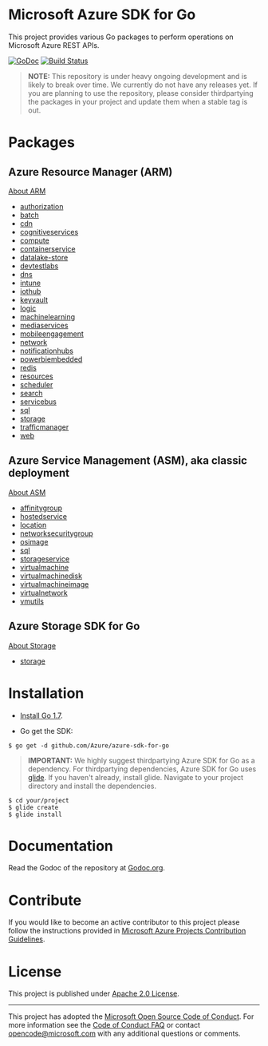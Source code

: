 # Microsoft Azure SDK for Go

This project provides various Go packages to perform operations
on Microsoft Azure REST APIs.

[![GoDoc](https://godoc.org/github.com/Azure/azure-sdk-for-go?status.svg)](https://godoc.org/github.com/Azure/azure-sdk-for-go) [![Build Status](https://travis-ci.org/Azure/azure-sdk-for-go.svg?branch=master)](https://travis-ci.org/Azure/azure-sdk-for-go)

> **NOTE:** This repository is under heavy ongoing development and
is likely to break over time. We currently do not have any releases
yet. If you are planning to use the repository, please consider thirdpartying
the packages in your project and update them when a stable tag is out.

# Packages

## Azure Resource Manager (ARM)

[About ARM](/arm/README.md)

- [authorization](/arm/authorization)
- [batch](/arm/batch)
- [cdn](/arm/cdn)
- [cognitiveservices](/arm/cognitiveservices)
- [compute](/arm/compute)
- [containerservice](/arm/containerservice)
- [datalake-store](/arm/datalake-store)
- [devtestlabs](/arm/devtestlabs)
- [dns](/arm/dns)
- [intune](/arm/intune)
- [iothub](/arm/iothub)
- [keyvault](/arm/keyvault)
- [logic](/arm/logic)
- [machinelearning](/arm/machinelearning)
- [mediaservices](/arm/mediaservices)
- [mobileengagement](/arm/mobileengagement)
- [network](/arm/network)
- [notificationhubs](/arm/notificationhubs)
- [powerbiembedded](/arm/powerbiembedded)
- [redis](/arm/redis)
- [resources](/arm/resources)
- [scheduler](/arm/scheduler)
- [search](/arm/search)
- [servicebus](/arm/servicebus)
- [sql](/arm/sql)
- [storage](/arm/storage)
- [trafficmanager](/arm/trafficmanager)
- [web](/arm/web)

## Azure Service Management (ASM), aka classic deployment

[About ASM](/management/README.md)

- [affinitygroup](/management/affinitygroup)
- [hostedservice](/management/hostedservice)
- [location](/management/location)
- [networksecuritygroup](/management/networksecuritygroup)
- [osimage](/management/osimage)
- [sql](/management/sql)
- [storageservice](/management/storageservice)
- [virtualmachine](/management/virtualmachine)
- [virtualmachinedisk](/management/virtualmachinedisk)
- [virtualmachineimage](/management/virtualmachineimage)
- [virtualnetwork](/management/virtualnetwork)
- [vmutils](/management/vmutils)

## Azure Storage SDK for Go

[About Storage](/storage/README.md)

- [storage](/storage)

# Installation

- [Install Go 1.7](https://golang.org/dl/).

- Go get the SDK:

```
$ go get -d github.com/Azure/azure-sdk-for-go
```

> **IMPORTANT:** We highly suggest thirdpartying Azure SDK for Go as a dependency. For thirdpartying dependencies, Azure SDK for Go uses [glide](https://github.com/Masterminds/glide). If you haven't already, install glide. Navigate to your project directory and install the dependencies.

```
$ cd your/project
$ glide create
$ glide install
```

# Documentation

Read the Godoc of the repository at [Godoc.org](http://godoc.org/github.com/Azure/azure-sdk-for-go/).

# Contribute

If you would like to become an active contributor to this project please follow the instructions provided in [Microsoft Azure Projects Contribution Guidelines](http://azure.github.io/guidelines/).

# License

This project is published under [Apache 2.0 License](LICENSE).

-----
This project has adopted the [Microsoft Open Source Code of Conduct](https://opensource.microsoft.com/codeofconduct/). For more information see the [Code of Conduct FAQ](https://opensource.microsoft.com/codeofconduct/faq/) or contact [opencode@microsoft.com](mailto:opencode@microsoft.com) with any additional questions or comments.
